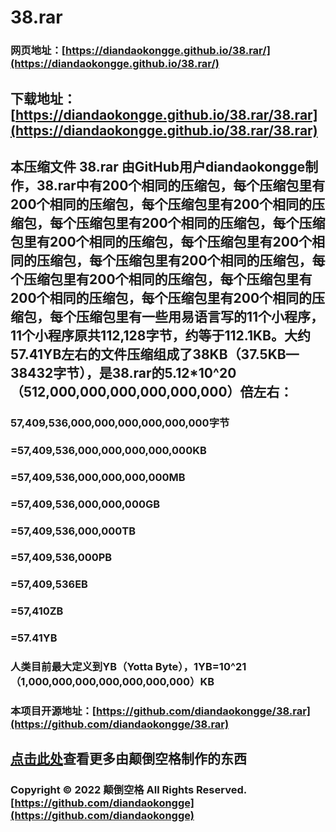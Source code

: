 # 38.rar

### 网页地址：[https://diandaokongge.github.io/38.rar/](https://diandaokongge.github.io/38.rar/)
## 下载地址：[https://diandaokongge.github.io/38.rar/38.rar](https://diandaokongge.github.io/38.rar/38.rar)

## 本压缩文件 38.rar 由GitHub用户diandaokongge制作，38.rar中有200个相同的压缩包，每个压缩包里有200个相同的压缩包，每个压缩包里有200个相同的压缩包，每个压缩包里有200个相同的压缩包，每个压缩包里有200个相同的压缩包，每个压缩包里有200个相同的压缩包，每个压缩包里有200个相同的压缩包，每个压缩包里有200个相同的压缩包，每个压缩包里有200个相同的压缩包，每个压缩包里有200个相同的压缩包，每个压缩包里有一些用易语言写的11个小程序，11个小程序原共112,128字节，约等于112.1KB。大约57.41YB左右的文件压缩组成了38KB（37.5KB—38432字节），是38.rar的5.12*10^20（512,000,000,000,000,000,000）倍左右：

###    57,409,536,000,000,000,000,000,000字节  
### =57,409,536,000,000,000,000,000KB  
### =57,409,536,000,000,000,000MB  
### =57,409,536,000,000,000GB  
### =57,409,536,000,000TB  
### =57,409,536,000PB  
### =57,409,536EB  
### =57,410ZB  
### =57.41YB  
### 人类目前最大定义到YB（Yotta Byte），1YB=10^21（1,000,000,000,000,000,000,000）KB  

### 本项目开源地址：[https://github.com/diandaokongge/38.rar](https://github.com/diandaokongge/38.rar)  
## [点击此处](https://diandaokongge.github.io/more)查看更多由颠倒空格制作的东西  
### Copyright © 2022 颠倒空格 All Rights Reserved.   [https://github.com/diandaokongge](https://github.com/diandaokongge)
